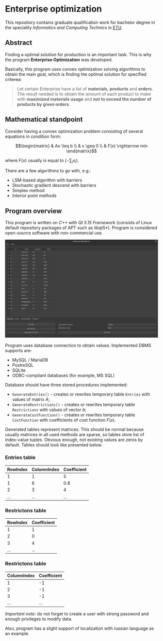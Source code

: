 # Enterprise optimization

This repository contains graduate qualification work for bachelor degree in the speciality *Informatics and Computing Technics* in [ETU](https://etu.ru/).

## Abstract

Finding a optimal solution for production is an important task. This is why the program **Enterprise Optimization** was developed.

Basically, this program uses convex optimization solving algorithms to obtain the main goal, which is finding hte optimal solution for specified criterea:

> Let certain Enterprise have a list of **materials**, **products** and **orders**. The result needed is to obtain the amount of each product to make with **maximized materials usage** and **not to exceed the number of products by given orders**.

## Mathematical standpoint

Consider having a convex optimization problem consisting of several equations in condition form:

$$\begin{matrix}
& Ax \leq b \\
& x \geq 0 \\
& F(x) \rightarrow min
\end{matrix}$$

where $F(x)$ usually is equal to $(-\sum_ix_i)$.

There are a few algorithms to go with, e.g.:
+ LSM-based algorithm with barriers
+ Stochastic gradient descend with barriers
+ Simplex method
+ Interior point methods

## Program overview

This program is written on *C++* with *Qt 5.15 Framework* (consists of Linux default repository packages of APT such as libqt5*). Program is considered open-source software with non-commercial use.

![MainMenu](github_files/main_menu.jpg)

Program uses database connection to obtain values. Implemented DBMS supports are:
+ MySQL / MariaDB
+ PostreSQL
+ SQLite
+ ODBC-compliant databases (for example, MS SQL)

Database should have three stored procedures implemented:
+ `GenerateEntries()` - creates or rewrites temporary table `Entries` with values of matrix $A$;
+ `GenerateRestrictions()` - creates or rewrites temporary table `Restrictions` with values of vector $b$;
+ `GenerateCostFunction()` - creates or rewrites temporary table `CostFunction` with coefficients of cost function $F(x)$.

Generated tables represent matrices. This should be normal because usually matrices in all used methods are sparse, so tables store list of index-value tuples. Obvious enough, not existing values are zeros by default. Tables should look like presented below.

### Entries table
|RowIndex|ColumnIndex|Coefficient|
|---|---|---|
|1|1|5|
|1|6|0.8|
|2|3|4|
|...|...|...|

### Restrictons table
|RowIndex|Coefficient|
|---|---|
|1|1|
|2|0|
|3|4|
|...|...|

### Restrictons table
|ColumnIndex|Coefficient|
|---|---|
|1|-1|
|2|-1|
|3|-1|
|...|...|

*Important note*: do not forget to create a user with strong password and enough privileges to modify data.

Also, program has a slight support of localization with russian language as an example.

